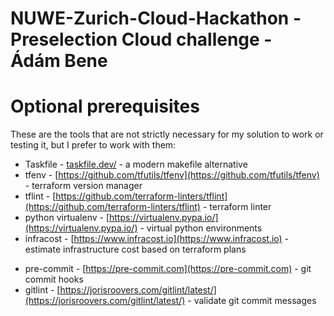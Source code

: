 # NUWE-Zurich-Cloud-Hackathon - Preselection Cloud challenge - Ádám Bene
# Optional prerequisites

These are the tools that are not strictly necessary for my solution to work or testing it, but I prefer to work with them:
- Taskfile - [taskfile.dev/](taskfile.dev/) - a modern makefile alternative
- tfenv - [https://github.com/tfutils/tfenv](https://github.com/tfutils/tfenv) - terraform version manager
- tflint - [https://github.com/terraform-linters/tflint](https://github.com/terraform-linters/tflint) - terraform linter
- python virtualenv - [https://virtualenv.pypa.io/](https://virtualenv.pypa.io/) - virtual python environments
- infracost - [https://www.infracost.io](https://www.infracost.io) - estimate infrastructure cost based on terraform plans
<!-- - tfcmt - [https://github.com/suzuki-shunsuke/tfcmt](https://github.com/suzuki-shunsuke/tfcmt) -  -->
- pre-commit - [https://pre-commit.com](https://pre-commit.com) - git commit hooks
- gitlint - [https://jorisroovers.com/gitlint/latest/](https://jorisroovers.com/gitlint/latest/) - validate git commit messages